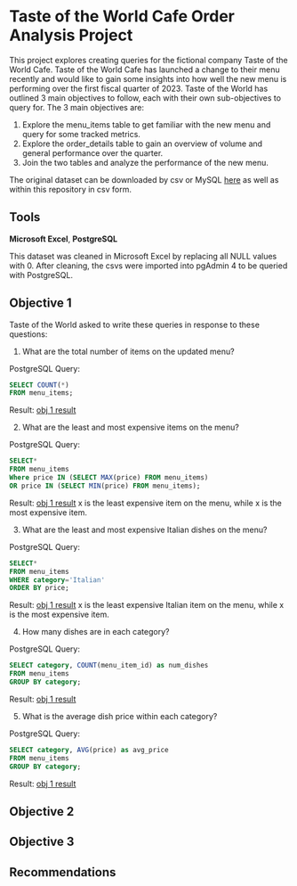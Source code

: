 # Taste of the World Cafe Order Analysis Project

This project explores creating queries for the fictional company Taste of the World Cafe. Taste of the World Cafe has launched a change to their menu recently and would like to gain some insights into how well the new menu is performing over the first fiscal quarter of 2023. Taste of the World has outlined 3 main objectives to follow, each with their own sub-objectives to query for. The 3 main objectives are:

1. Explore the menu_items table to get familiar with the new menu and query for some tracked metrics.
2. Explore the order_details table to gain an overview of volume and general performance over the quarter.
3. Join the two tables and analyze the performance of the new menu.

The original dataset can be downloaded by csv or MySQL [here](https://mavenanalytics.io/data-playground?order=date_added%2Cdesc&pageSize=10&search=Restaurant%20Orders) as well as within this repository in csv form. 

## Tools
**Microsoft Excel**, **PostgreSQL**

This dataset was cleaned in Microsoft Excel by replacing all NULL values with 0. After cleaning, the csvs were imported into pgAdmin 4 to be queried with PostgreSQL.

## Objective 1
Taste of the World asked to write these queries in response to these questions:
1. What are the total number of items on the updated menu?

PostgreSQL Query:
```sql
SELECT COUNT(*) 
FROM menu_items;
```

Result:
[obj 1 result](images/)

2. What are the least and most expensive items on the menu?

PostgreSQL Query:
```sql
SELECT*
FROM menu_items
Where price IN (SELECT MAX(price) FROM menu_items) 
OR price IN (SELECT MIN(price) FROM menu_items);
```

Result:
[obj 1 result](images/)
x is the least expensive item on the menu, while x is the most expensive item.

3. What are the least and most expensive Italian dishes on the menu?
   
PostgreSQL Query:
```sql
SELECT*
FROM menu_items
WHERE category='Italian'
ORDER BY price;
```

Result:
[obj 1 result](images/)
x is the least expensive Italian item on the menu, while x is the most expensive item.

4. How many dishes are in each category?

PostgreSQL Query:
```sql
SELECT category, COUNT(menu_item_id) as num_dishes
FROM menu_items
GROUP BY category;
```

Result:
[obj 1 result](images/)

5. What is the average dish price within each category?

PostgreSQL Query:
```sql
SELECT category, AVG(price) as avg_price
FROM menu_items
GROUP BY category;
```

Result:
[obj 1 result](images/)

## Objective 2


## Objective 3


## Recommendations


